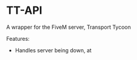 # TT-API

A wrapper for the FiveM server, Transport Tycoon

Features:
 - Handles server being down, at